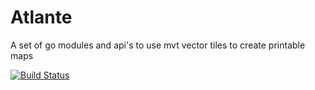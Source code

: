 # Atlante

A set of go modules and api's to use mvt vector tiles to create printable maps

[![Build Status](https://travis-ci.org/go-spatial/maptoolkit.svg?branch=master)](https://travis-ci.org/go-spatial/maptoolkit)

